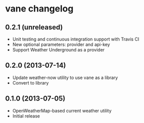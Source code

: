 vane changelog
==============

## 0.2.1 (unreleased)
* Unit testing and continuous integration support with Travis CI
* New optional parameters: provider and api-key
* Support Weather Underground as a provider

## 0.2.0 (2013-07-14)
* Update weather-now utility to use vane as a library
* Convert to library

## 0.1.0 (2013-07-05)
* OpenWeatherMap-based current weather utility
* Initial release
